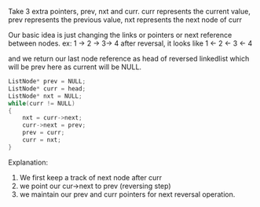 Take 3 extra pointers, prev, nxt and curr.
curr represents the current value,
prev represents the previous value,
nxt represents the next node of curr

Our basic idea is just changing the links or pointers or next reference between nodes.
ex: 1 -> 2 -> 3-> 4
after reversal, it looks like 1 <- 2 <- 3 <- 4

and we return our last node reference as head of reversed linkedlist which will be prev here as current will be NULL.

```cpp
ListNode* prev = NULL;
ListNode* curr = head;
ListNode* nxt = NULL;
while(curr != NULL)
{
	nxt = curr->next;
	curr->next = prev;
	prev = curr;
	curr = nxt;
}
```

Explanation:
1. We first keep a track of next node after curr
2. we point our cur->next to prev (reversing step)
3. we maintain our prev and curr pointers for next reversal operation.
